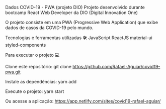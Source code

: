 Dados COVID-19 - PWA (projeto DIO)
Projeto desenvolvido durante bootcamp  React Web Developer da DIO (Digital Innovation One)

O projeto consiste em uma PWA (Progressive Web Application) que exibe dados de casos da COVID-19 pelo mundo.

Tecnologias e ferramentas utilizadas 🛠️
JavaScript
ReactJS
material-ui
styled-components


Para executar o projeto 💻

Clone este repositório: git clone https://github.com/Rafael-Aguiar/covid19-pwa.git

Instale as dependências: yarn add

Execute o projeto: yarn start

Ou acesse a aplicação: https://app.netlify.com/sites/covid19-rafael-aguiar/
